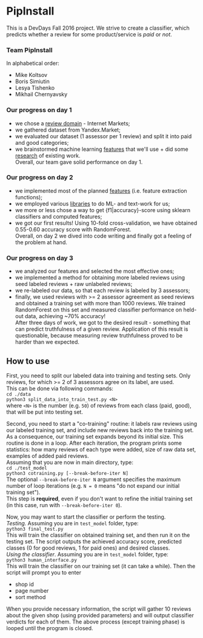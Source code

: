 # PipInstall

This is a DevDays Fall 2016 project. We strive to create a classifier, which predicts whether a review for some product/service is *paid* or *not*.

### Team PipInstall
In alphabetical order:
 - Mike Koltsov
 - Boris Simiutin
 - Lesya Tishenko
 - Mikhail Chernyavsky
 
### Our progress on day 1
 - we chose a [review domain](https://github.com/ItsLastDay/PipInstall/wiki/Choosing-reviews-domain) - Internet Markets;
 - we gathered dataset from Yandex.Market;
 - we evaluated our dataset (1 assessor per 1 review) and split it into paid and good categories;
 - we brainstormed machine learning [features](https://github.com/ItsLastDay/PipInstall/wiki/ML-features) that we'll use + did some [research](https://github.com/ItsLastDay/PipInstall/wiki/Research-papers) of existing work.  
Overall, our team gave solid performance on day 1.

### Our progress on day 2
 - we implemented most of the planned [features](https://github.com/ItsLastDay/PipInstall/wiki/ML-features) (i.e. feature extraction functions);
 - we employed various [libraries](https://github.com/ItsLastDay/PipInstall/wiki/Libraries) to do ML- and text-work for us;
 - we more or less chose a way to get {f1|accuracy}-score using sklearn classifiers and computed features;
 - we got our first results! Using 10-fold cross-validation, we have obtained 0.55-0.60 accuracy score with RandomForest.  
Overall, on day 2 we dived into code writing and finally got a feeling of the problem at hand.

### Our progress on day 3
 - we analyzed our features and selected the most effective ones;
 - we implemented a method for obtaining more labeled reviews using seed labeled reviews + raw unlabeled reviews;
 - we re-labeled our data, so that each review is labeled by 3 assessors;
 - finally, we used reviews with >= 2 assessor agreement as seed reviews and obtained a training set with more than 1000 reviews. We trained RandomForest on this set and measured classifier performance on held-out data, achieving ~70% accuracy!  
After three days of work, we got to the desired result - something that can predict truthfulness of a given review. Application of this result is questionable, because measuring review truthfulness proved to be harder than we expected.

## How to use
First, you need to split our labeled data into training and testing sets. Only reviews, for which >= 2 of 3 
assessors agree on its label, are used.  
This can be done via following commands:  
`cd ./data`  
`python3 split_data_into_train_test.py <N>`  
where `<N>` is the number (e.g. `50`) of reviews from each class (paid, good), that will be put into testing set.

Second, you need to start a "co-training" routine: it labels raw reviews using our labeled training set, and include new reviews back into the training set. As a consequence, our training set expands beyond
its initial size. This routine is done in a loop. After each iteration, the program prints some statistics: how many reviews
of each type were added, size of raw data set, examples of added paid reviews.  
Assuming that you are now in main directory, type:  
`cd ./test_model`  
`python3 cotraining.py [--break-before-iter N]`  
The optional `--break-before-iter N` argument specifies the maximum number of loop iterations (e.g. `N = 0` means "do not expand our initial training set").  
This step is **required**, even if you don't want to refine the initial training set (in this case, run with `--break-before-iter 0`).

Now, you may want to start the classifier or perform the testing.  
*Testing*. Assuming you are in `test_model` folder, type:  
`python3 final_test.py`  
This will train the classifier on obtained training set, and then run it on the testing set. The script outputs the achieved accuracy score, predicted classes (0 for good reviews, 1 for paid ones) and desired classes.  
*Using the classifier*. Assuming you are in `test_model` folder, type:  
`python3 human_interface.py`  
This will train the classifier on our training set (it can take a while). Then the script will prompt you to enter  
 - shop id
 - page number
 - sort method  
 
When you provide necessary information, the script will gather 10 reviews about the given shop (using provided parameters) and 
will output classifier verdicts for each of them. The above process (except training phase) is looped until the program is closed.
